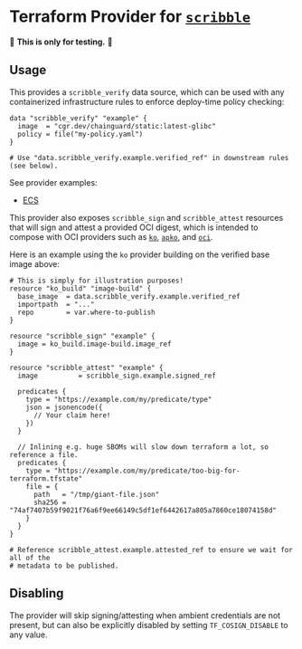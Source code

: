 # Terraform Provider for [`scribble`](https://example.com)

🚨 **This is only for testing.** 🚨

## Usage

This provides a `scribble_verify` data source, which can be used with any
containerized infrastructure rules to enforce deploy-time policy checking:

```hcl
data "scribble_verify" "example" {
  image  = "cgr.dev/chainguard/static:latest-glibc"
  policy = file("my-policy.yaml")
}

# Use "data.scribble_verify.example.verified_ref" in downstream rules (see below).
```

See provider examples:

- [ECS](./provider-examples/ecs/README.md)


This provider also exposes `scribble_sign` and `scribble_attest` resources that will
sign and attest a provided OCI digest, which is intended to compose with
OCI providers such as [`ko`](https://github.com/ko-build/terraform-provider-ko),
[`apko`](https://github.com/chainguard-dev/terraform-provider-apko), and
[`oci`](https://github.com/chainguard-dev/terraform-provider-oci).

Here is an example using the `ko` provider building on the verified base image
above:

```hcl
# This is simply for illustration purposes!
resource "ko_build" "image-build" {
  base_image  = data.scribble_verify.example.verified_ref
  importpath  = "..."
  repo        = var.where-to-publish
}

resource "scribble_sign" "example" {
  image = ko_build.image-build.image_ref
}

resource "scribble_attest" "example" {
  image          = scribble_sign.example.signed_ref

  predicates {
    type = "https://example.com/my/predicate/type"
    json = jsonencode({
      // Your claim here!
    })
  }

  // Inlining e.g. huge SBOMs will slow down terraform a lot, so reference a file.
  predicates {
    type = "https://example.com/my/predicate/too-big-for-terraform.tfstate"
    file = {
      path   = "/tmp/giant-file.json"
      sha256 = "74af7407b59f9021f76a6f9ee66149c5df1ef6442617a805a7860ce18074158d"
    }
  }
}

# Reference scribble_attest.example.attested_ref to ensure we wait for all of the
# metadata to be published.
```

## Disabling

The provider will skip signing/attesting when ambient credentials are not
present, but can also be explicitly disabled by setting `TF_COSIGN_DISABLE` to
any value.
